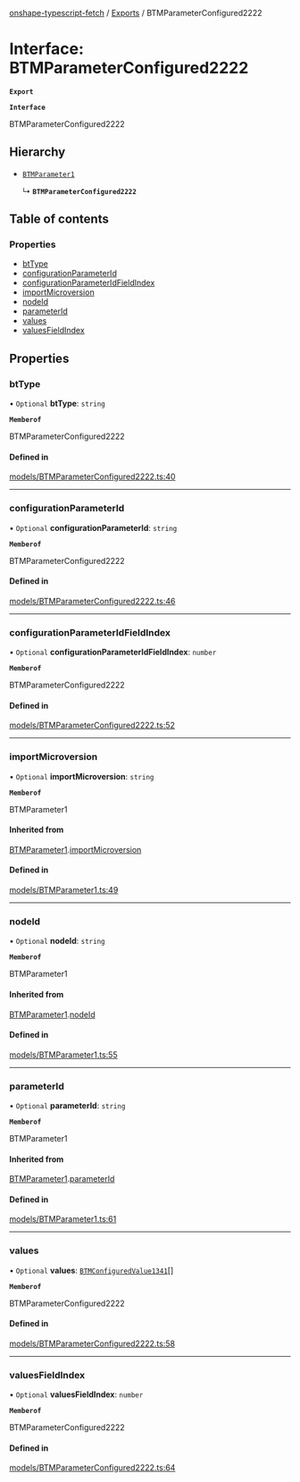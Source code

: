 [onshape-typescript-fetch](../README.md) / [Exports](../modules.md) / BTMParameterConfigured2222

# Interface: BTMParameterConfigured2222

**`Export`**

**`Interface`**

BTMParameterConfigured2222

## Hierarchy

- [`BTMParameter1`](BTMParameter1.md)

  ↳ **`BTMParameterConfigured2222`**

## Table of contents

### Properties

- [btType](BTMParameterConfigured2222.md#bttype)
- [configurationParameterId](BTMParameterConfigured2222.md#configurationparameterid)
- [configurationParameterIdFieldIndex](BTMParameterConfigured2222.md#configurationparameteridfieldindex)
- [importMicroversion](BTMParameterConfigured2222.md#importmicroversion)
- [nodeId](BTMParameterConfigured2222.md#nodeid)
- [parameterId](BTMParameterConfigured2222.md#parameterid)
- [values](BTMParameterConfigured2222.md#values)
- [valuesFieldIndex](BTMParameterConfigured2222.md#valuesfieldindex)

## Properties

### btType

• `Optional` **btType**: `string`

**`Memberof`**

BTMParameterConfigured2222

#### Defined in

[models/BTMParameterConfigured2222.ts:40](https://github.com/toebes/onshape-typescript-fetch/blob/3e11ae1/models/BTMParameterConfigured2222.ts#L40)

___

### configurationParameterId

• `Optional` **configurationParameterId**: `string`

**`Memberof`**

BTMParameterConfigured2222

#### Defined in

[models/BTMParameterConfigured2222.ts:46](https://github.com/toebes/onshape-typescript-fetch/blob/3e11ae1/models/BTMParameterConfigured2222.ts#L46)

___

### configurationParameterIdFieldIndex

• `Optional` **configurationParameterIdFieldIndex**: `number`

**`Memberof`**

BTMParameterConfigured2222

#### Defined in

[models/BTMParameterConfigured2222.ts:52](https://github.com/toebes/onshape-typescript-fetch/blob/3e11ae1/models/BTMParameterConfigured2222.ts#L52)

___

### importMicroversion

• `Optional` **importMicroversion**: `string`

**`Memberof`**

BTMParameter1

#### Inherited from

[BTMParameter1](BTMParameter1.md).[importMicroversion](BTMParameter1.md#importmicroversion)

#### Defined in

[models/BTMParameter1.ts:49](https://github.com/toebes/onshape-typescript-fetch/blob/3e11ae1/models/BTMParameter1.ts#L49)

___

### nodeId

• `Optional` **nodeId**: `string`

**`Memberof`**

BTMParameter1

#### Inherited from

[BTMParameter1](BTMParameter1.md).[nodeId](BTMParameter1.md#nodeid)

#### Defined in

[models/BTMParameter1.ts:55](https://github.com/toebes/onshape-typescript-fetch/blob/3e11ae1/models/BTMParameter1.ts#L55)

___

### parameterId

• `Optional` **parameterId**: `string`

**`Memberof`**

BTMParameter1

#### Inherited from

[BTMParameter1](BTMParameter1.md).[parameterId](BTMParameter1.md#parameterid)

#### Defined in

[models/BTMParameter1.ts:61](https://github.com/toebes/onshape-typescript-fetch/blob/3e11ae1/models/BTMParameter1.ts#L61)

___

### values

• `Optional` **values**: [`BTMConfiguredValue1341`](BTMConfiguredValue1341.md)[]

**`Memberof`**

BTMParameterConfigured2222

#### Defined in

[models/BTMParameterConfigured2222.ts:58](https://github.com/toebes/onshape-typescript-fetch/blob/3e11ae1/models/BTMParameterConfigured2222.ts#L58)

___

### valuesFieldIndex

• `Optional` **valuesFieldIndex**: `number`

**`Memberof`**

BTMParameterConfigured2222

#### Defined in

[models/BTMParameterConfigured2222.ts:64](https://github.com/toebes/onshape-typescript-fetch/blob/3e11ae1/models/BTMParameterConfigured2222.ts#L64)
